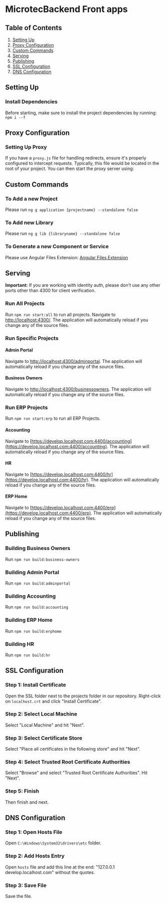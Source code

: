 # MicrotecBackend Front apps

## Table of Contents
1. [Setting Up](#setting-up)
2. [Proxy Configuration](#proxy-configuration)
3. [Custom Commands](#custom-commands)
4. [Serving](#serving)
5. [Publishing](#publishing)
6. [SSL Configuration](#ssl-configuration)
7. [DNS Configuration](#dns-configuration)

## Setting Up <a name="setting-up"></a>

### Install Dependencies
Before starting, make sure to install the project dependencies by running: `npm i --f`

## Proxy Configuration <a name="proxy-configuration"></a>

### Setting Up Proxy
If you have a `proxy.js` file for handling redirects, ensure it's properly configured to intercept requests. Typically, this file would be located in the root of your project. You can then start the proxy server using:

## Custom Commands <a name="custom-commands"></a>

### To Add a new Project
Please run `ng g application {projectname} --standalone false`

### To Add new Library
Please run `ng g lib {libraryname} --standalone false`

### To Generate a new Component or Service
Please use Angular Files Extension: [Angular Files Extension](https://marketplace.visualstudio.com/items?itemName=alexiv.vscode-angular2-files)

## Serving <a name="serving"></a>

**Important:** If you are working with identity auth, please don't use any other ports other than 4300 for client verification.

### Run All Projects
Run `npm run start:all` to run all projects. Navigate to [http://localhost:4300/](http://localhost:4300/). The application will automatically reload if you change any of the source files.

### Run Specific Projects

#### Admin Portal
Navigate to [http://localhost:4300/adminportal](http://localhost:4300/adminportal). The application will automatically reload if you change any of the source files.

#### Business Owners
Navigate to [http://localhost:4300/businessowners](http://localhost:4300/businessowners). The application will automatically reload if you change any of the source files.

### Run ERP Projects
Run `npm run start:erp` to run all ERP Projects.

#### Accounting
Navigate to [https://develop.localhost.com:4400/accounting](https://develop.localhost.com:4400/accounting). The application will automatically reload if you change any of the source files.

#### HR
Navigate to [https://develop.localhost.com:4400/hr](https://develop.localhost.com:4400/hr). The application will automatically reload if you change any of the source files.

#### ERP Home
Navigate to [https://develop.localhost.com:4400/erp](https://develop.localhost.com:4400/erp). The application will automatically reload if you change any of the source files.

## Publishing <a name="publishing"></a>

### Building Business Owners
Run `npm run build:business-owners`

### Building Admin Portal
Run `npm run build:adminportal`

### Building Accounting
Run `npm run build:accounting`

### Building ERP Home
Run `npm run build:erphome`

### Building HR
Run `npm run build:hr`

## SSL Configuration <a name="ssl-configuration"></a>

### Step 1: Install Certificate
Open the SSL folder next to the projects folder in our repository. Right-click on `localhost.crt` and click "Install Certificate".

### Step 2: Select Local Machine
Select "Local Machine" and hit "Next".

### Step 3: Select Certificate Store
Select "Place all certificates in the following store" and hit "Next".

### Step 4: Select Trusted Root Certificate Authorities
Select "Browse" and select "Trusted Root Certificate Authorities". Hit "Next".

### Step 5: Finish
Then finish and next.

## DNS Configuration <a name="dns-configuration"></a>

### Step 1: Open Hosts File
Open `C:\Windows\System32\drivers\etc` folder.

### Step 2: Add Hosts Entry
Open `hosts` file and add this line at the end: "127.0.0.1 develop.localhost.com" without the quotes.

### Step 3: Save File
Save the file.
